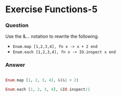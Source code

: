 Exercise Functions-5
====================

### Question

Use the &… notation to rewrite the following.

* `Enum.map [1,2,3,4], fn x -> x + 2 end`
* `Enum.each [1,2,3,4], fn x -> IO.inspect x end`


### Answer

```elixir

Enum.map [1, 2, 3, 4], &(&1 + 2)

Enum.each [1, 2, 3, 4], &IO.inspect/1

```
